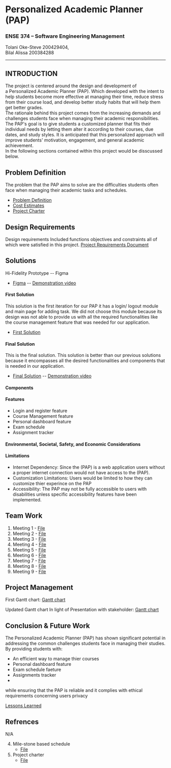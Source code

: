 # Personalized Academic Planner (PAP) 
### ENSE 374 – Software Engineering Management

 Tolani Oke-Steve 200429404,  
 Bilal Alissa 200384288

---

 ## INTRODUCTION 
 
The project is centered around the design and development of a Personalized Academic Planner (PAP). Which developed with the intent to help students become more effective at managing their time, reduce stress from their course load, and develop better study habits that will help them get better grades.  
The rationale behind this project comes from the increasing demands and challenges students face when managing their academic responsibilities. The PAP's goal is to give students a customized planner that fits their individual needs by letting them alter it according to their courses, due dates, and study styles. It is anticipated that this personalized approach will improve students' motivation, engagement, and general academic achievement.  
In the following sections contained within this project would be disscussed below.

## Problem Definition  

The problem that the PAP aims to solve are the difficulties students often face when managing their academic tasks and schedules. 

- [Problem Definition](https://github.com/ENSE374-F23/group5_proj/blob/main/Business_Case.docx)
- [Cost Estimates](https://github.com/ENSE374-F23/group5_proj/blob/main/Documents/Cost%20Estimates.xlsx)
- [Project Charter](https://github.com/ENSE374-F23/group5_proj/blob/main/Documents/Project%20Charter.docx)


## Design Requirements

Design requirements Included functions objectives and constraints all of which were satisfied in this project. 
[Project Requirements Document](https://github.com/ENSE374-F23/group5_proj/blob/main/Documents/Project_Requirements_Document.docx)

## Solutions
Hi-Fidelity Prototype -- Figma  
- [Figma](https://github.com/ENSE374-F23/group5_proj/tree/main/Solutions) -- [Demonstration video](https://github.com/ENSE374-F23/group5_proj/blob/main/Solutions/Screen_Recording_2023-11-29_at_1.22.11_PM.mov)

#### First Solution
This solution is the first iteration for our PAP it has a login/ logout module and main page for adding task. We did not choose this module because its design was not able to provide us with all the required functionalities like the course management feature that was needed for our application.
- [First Solution](https://github.com/ENSE374-F23/group5_proj/blob/main/Solutions/First%20Solution.zip)

#### Final Solution
This is the final solution. This solution is better than our previous solutions because it encompasses all the desired functionalities and components that is needed in our application. 
- [Final Solution]()  -- [Demonstration video]()
#### Components 

#### Features
- Login and register feature
- Course Management feature
- Personal dashboard feature
- Exam schedule
- Assignment tracker

####  Environmental, Societal, Safety, and Economic Considerations



#### Limitations

- Internet Dependency: Since the (PAP) is a web application users without a proper internet connection would not have access to the (PAP).
- Customization Limitations: Users would be limited to how they can customize thier experince on the PAP
- Accessibility: The PAP may not be fully accessible to users with disabilities unless specific accessibility features have been implemented.

## Team Work

1. Meeting 1 - [File](https://github.com/ENSE374-F23/group5_proj/tree/main/Meeting%201)
2. Meeting 2 - [File](https://github.com/ENSE374-F23/group5_proj/tree/main/Meeting%202)
3. Meeting 3 - [File](https://github.com/ENSE374-F23/group5_proj/tree/main/Meeting%203)
4. Meeting 4 - [File](https://github.com/ENSE374-F23/group5_proj/tree/main/Meeting%204)
5. Meeting 5 - [File](https://github.com/ENSE374-F23/group5_proj/tree/main/Meeting%205)
6. Meeting 6 - [File](https://github.com/ENSE374-F23/group5_proj/tree/main/Meeting%206)
7. Meeting 7 - [File](https://github.com/ENSE374-F23/group5_proj/tree/main/Meeting%207)
8. Meeting 8 - [File](https://github.com/ENSE374-F23/group5_proj/tree/main/Meeting%208)
9. Meeting 9 - [File](https://github.com/ENSE374-F23/group5_proj/tree/main/Meeting%209)

## Project Management

First Gantt chart: [Gantt chart]() 

Updated Gantt chart In light of Presentation with stakeholder: [Gantt chart]()

## Conclusion & Future Work
The Personalized Academic Planner (PAP) has shown significant potential in addressing the common challenges students face in managing their studies. By providing students with:
- An efficient way to manage thier courses
- Personal dashboard feature
- Exam schedule faeture 
- Assignments tracker
- 
while ensuring that the PAP is reliable and it complies with ethical requirements concerning users privacy

[Lessons Learned](https://github.com/ENSE374-F23/group5_proj/blob/main/Documents/Lessons%20Learned%20Report.docx)

## Refrences 
N/A

4. Mile-stone based schedule
	- [File](https://github.com/ENSE374-F23/group5_proj/blob/main/Documents/Milestone-Based%20Schedule.docx)
5. Project charter
	- [File](https://github.com/ENSE374-F23/group5_proj/blob/main/Documents/Project%20Charter.docx)



